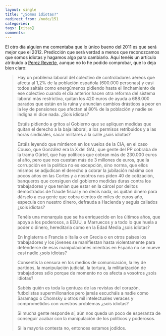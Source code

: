 ```yaml
---
layout: single
title: "¿Somos idiotas?"
redirect_from: /node/151
categories:
tags: [citas]
comments: 
---
```

El otro día alguien me comentaba que lo único bueno del 2011 es que será mejor que el 2012\. Predicción que será verdad a menos que reconozcamos que somos idiotas y hagamos algo para cambiarlo. Aquí tenéis un artículo atribuido a [Perez Reverte](http://www.perezreverte.com/), aunque no lo he podido comprobar, que lo deja bien claro:

> Hay un problema laboral del colectivo de controladores aéreos que afecta al 1,2% de la población española (600.000 personas) y casi todos saltáis como energúmenos pidiendo hasta el linchamiento de ese colectivo cuando el día anterior hacen otra reforma del sistema laboral más restrictiva, quitan los 420 euros de ayuda a 688.000 parados que están en la ruina y anuncian cambios drásticos a peor en la ley de pensiones que afectan al 80% de la población y nadie se indigna ni dice nada. ¿Sois idiotas?
> 
> Estáis pidiendo a gritos al Gobierno que se apliquen medidas que quitan el derecho a la baja laboral, a los permisos retribuidos y a las horas sindicales, sacar militares a la calle ¿sois idiotas?
> 
> Estáis leyendo que mintieron en los vuelos de la CIA, en el caso Couso, que González era la X del GAL, que gente del PP cobraba de la trama Gürtel, que hay políticos que cobran más de 230.000 euros al año, pero que nos cuestan más de 3 millones de euros, que la corrupción en la política no es excepción, sino norma, que ellos mismos se adjudican el derecho a cobrar la jubilación máxima con pocos años en las Cortes y a nosotros nos piden 40 de cotización, banqueros que consiguen del gobierno medidas duras contra los trabajadores y que tenían que estar en la cárcel por delitos demostrados de fraude fiscal y no decís nada, os quitan dinero para dárselo a esa gente que cobra cientos de miles de euros año, especula con nuestro dinero, defrauda a Hacienda y seguís callados ¿sois idiotas?
> 
> Tenéis una monarquía que se ha enriquecido en los últimos años, que apoya a los poderosos, a EEUU, a Marruecos y a todo lo que huela a poder o dinero, hereditaria como en la Edad Media ¿sois idiotas?
> 
> En Inglaterra o Francia o Italia o en Grecia o en otros países los trabajadores y los jóvenes se manifiestan hasta violentamente para defenderse de esas manipulaciones mientras en España no se mueve casi nadie ¿sois idiotas?
> 
> Consentís la censura en los medios de comunicación, la ley de partidos, la manipulación judicial, la tortura, la militarización de trabajadores sólo porque de momento no os afecta a vosotros ¿sois idiotas?
> 
> Sabéis quién es toda la gentuza de las revistas del corazón, futbolistas supermillonarios pero jamás escucháis a nadie como Saramago o Chomsky u otros mil intelectuales veraces y comprometidos con vuestros problemas ¿sois idiotas?
> 
> Si mucha gente responde sí, aún nos queda un poco de esperanza de conseguir acabar con la manipulación de los políticos y poderosos.
> 
> Si la mayoría contesta no, entonces estamos jodidos.
